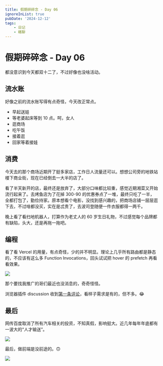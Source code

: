 ```yaml
---
title: 假期碎碎念 - Day 06
ignoreInList: true
pubDate: '2024-12-12'
tags:
    - 日记
    - 瞎聊
---
```


# 假期碎碎念 - Day 06

都没意识到今天都双十二了，不过好像也没啥活动。

## 流水账

好像之前的流水账写得有点奇怪，今天改正常点。

-   早起送娃
-   等老婆起床等到 10 点。呵，女人
-   逛商场
-   吃午饭
-   接着逛
-   回家等着接娃

## 消费

今天去的那个商场近期开了挺多家店，工作日人流量还可以。想想公司旁的地铁站楼下商业街，现在已经倒去一大半的店了。

看了半天新开的店，最终还是放弃了，大部分口味都比较重，感觉近期湘菜又开始流行起来了。去烤鱼店为了花掉 300-90 的优惠券点了一堆，最终只吃了一半，全都打包了，勤俭持家。原本想看个电影，没找到感兴趣的，把商场店铺一层层逛下去，不过啥都没买，实在是忒贵了，去波司登随便一件衣服都得一两千。

晚上看了看扫地机器人，打算作为老丈人的 60 岁生日礼物，不过感觉每个品牌都有缺陷，头大，还是再拖一拖吧。

## 编程

看了看 Vercel 的用量，有点奇怪，少的并不明显。理论上几乎所有路由都是静态的，不应该有这么多 Function Invocations，回头试试把 hover 的 prefetch 再看看效果。

![](https://stg.heyfe.org/images/blog-2024-12-12-diary-1734016251148.png)

那个要找我推广的哥们最近也没消息的，奇奇怪怪。

浏览器插件 discussion 收到[第一条评论](https://github.com/ZxBing0066/tag-bookmarks-discussion/discussions/1#discussioncomment-11524763)，看样子需求是有的，但不多。😂

## 最后

网传百度取消了所有汽车相关的投资，不知真假，影响挺大。近几年每年年底都有一波大的“人才输送”。

![](https://stg.heyfe.org/images/blog-2024-12-12-diary-1734016595926.png)

最后，做前端是没前途的。🙃

![](https://stg.heyfe.org/images/blog-2024-12-12-diary-1734016497015.png)
